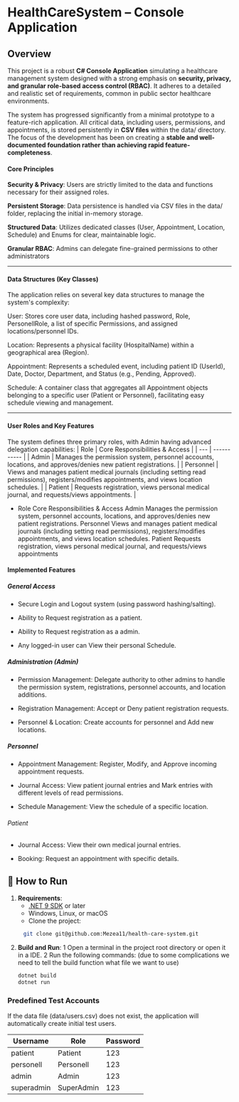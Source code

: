 # HealthCareSystem – Console Application

## Overview

This project is a robust **C# Console Application** simulating a healthcare management system designed with a strong emphasis on **security, privacy, 
and granular role-based access control (RBAC)**. It adheres to a detailed and realistic set of requirements, common in public sector healthcare environments.

The system has progressed significantly from a minimal prototype to a feature-rich application. All critical data, including users, permissions, and appointments, 
is stored persistently in **CSV files** within the data/ directory. The focus of the development has been on creating a 
**stable and well-documented foundation rather than achieving rapid feature-completeness**.

#### Core Principles
**Security & Privacy**: Users are strictly limited to the data and functions necessary for their assigned roles.

**Persistent Storage**: Data persistence is handled via CSV files in the data/ folder, replacing the initial in-memory storage.

**Structured Data**: Utilizes dedicated classes (User, Appointment, Location, Schedule) and Enums for clear, maintainable logic.

**Granular RBAC**: Admins can delegate fine-grained permissions to other administrators

---

#### Data Structures (Key Classes)
The application relies on several key data structures to manage the system's complexity:

User: Stores core user data, including hashed password, Role, PersonellRole, a list of specific Permissions, and assigned locations/personnel IDs.

Location: Represents a physical facility (HospitalName) within a geographical area (Region).

Appointment: Represents a scheduled event, including patient ID (UserId), Date, Doctor, Department, and Status (e.g., Pending, Approved).

Schedule: A container class that aggregates all Appointment objects belonging to a specific user (Patient or Personnel), facilitating easy schedule viewing and management.

---

#### User Roles and Key Features
The system defines three primary roles, with Admin having advanced delegation capabilities:
| Role | Core Responsibilities & Access |
| --- | ----------- |
| Admin | Manages the permission system, personnel accounts, locations, and approves/denies new patient registrations. |
| Personnel | Views and manages patient medical journals (including setting read permissions), registers/modifies appointments, and views location schedules. |
| Patient | Requests registration, views personal medical journal, and requests/views appointments. |

- Role	Core Responsibilities & Access
Admin	Manages the permission system, personnel accounts, locations, and approves/denies new patient registrations.
Personnel	Views and manages patient medical journals (including setting read permissions), registers/modifies appointments, and views location schedules.
Patient	Requests registration, views personal medical journal, and requests/views appointments


####  Implemented Features
##### General Access
- Secure Login and Logout system (using password hashing/salting).

- Ability to Request registration as a patient.

- Ability to Request registration as a admin.

- Any logged-in user can View their personal Schedule.

##### Administration (Admin)
- Permission Management: Delegate authority to other admins to handle the permission system, registrations, personnel accounts, and location additions.

- Registration Management: Accept or Deny patient registration requests.

- Personnel & Location: Create accounts for personnel and Add new locations.

##### Personnel
- Appointment Management: Register, Modify, and Approve incoming appointment requests.

- Journal Access: View patient journal entries and Mark entries with different levels of read permissions.

- Schedule Management: View the schedule of a specific location.

###### Patient
- Journal Access: View their own medical journal entries.

- Booking: Request an appointment with specific details.

## 🚀 How to Run

1. **Requirements**:
   - [.NET 9 SDK](https://dotnet.microsoft.com/en-us/download/dotnet/9.0) or later
   - Windows, Linux, or macOS
   - Clone the project:
```bash
     git clone git@github.com:Mezea11/health-care-system.git
```
2. **Build and Run**:
   1 Open a terminal in the project root directory or open it in a IDE.
    2 Run the following commands: (due to some complications we need to tell the build function what file we want to use)
     ```bash
    dotnet build 
    dotnet run
     ```
<!-- 1. Open the project in **Visual Studio** or another C# IDE.
2. dotnet build
3. dotnet run -->

### Predefined Test Accounts

If the data file (data/users.csv) does not exist, the application will automatically create initial test users.

| Username | Role | Password|
| --- | ----------- | ------ |
| patient | Patient | 123 |
| personell | Personell | 123 |
| admin | Admin | 123 |
| superadmin | SuperAdmin | 123 |